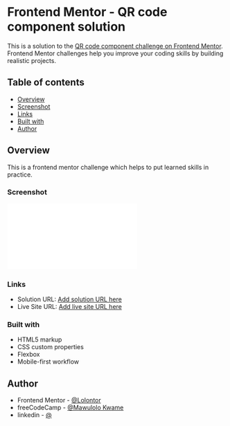 # Frontend Mentor - QR code component solution

This is a solution to the [QR code component challenge on Frontend Mentor](https://www.frontendmentor.io/challenges/qr-code-component-iux_sIO_H). Frontend Mentor challenges help you improve your coding skills by building realistic projects. 

## Table of contents

- [Overview](#overview)
- [Screenshot](#screenshot)
- [Links](#links)
- [Built with](#built-with)
- [Author](#author)


## Overview

This is a frontend mentor challenge which helps to put learned skills in practice.

### Screenshot

![](./screenshot/screenshot.pdf)


### Links

- Solution URL: [Add solution URL here](https://your-solution-url.com)
- Live Site URL: [Add live site URL here](https://your-live-site-url.com)



### Built with

- HTML5 markup
- CSS custom properties
- Flexbox
- Mobile-first workflow



## Author


- Frontend Mentor - [@Lolontor](https://www.frontendmentor.io/profile/Lolontor)
- freeCodeCamp - [@Mawulolo Kwame](https://www.freecodecamp.org/elolontor)
- linkedin - [@](https://www.linkedin.com/in/mawulolo-kwame-b54a171a1)


